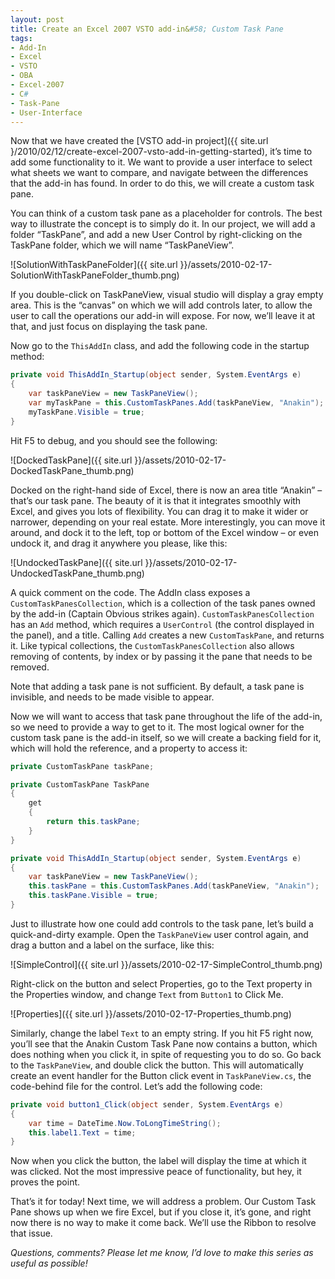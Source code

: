 ```yaml
---
layout: post
title: Create an Excel 2007 VSTO add-in&#58; Custom Task Pane
tags:
- Add-In
- Excel
- VSTO
- OBA
- Excel-2007
- C#
- Task-Pane
- User-Interface
---
```


Now that we have created the [VSTO add-in project]({{ site.url }/2010/02/12/create-excel-2007-vsto-add-in-getting-started), it’s time to add some functionality to it. We want to provide a user interface to select what sheets we want to compare, and navigate between the differences that the add-in has found. In order to do this, we will create a custom task pane.  

You can think of a custom task pane as a placeholder for controls. The best way to illustrate the concept is to simply do it. In our project, we will add a folder “TaskPane”, and add a new User Control by right-clicking on the TaskPane folder, which we will name “TaskPaneView”.  

![SolutionWithTaskPaneFolder]({{ site.url }}/assets/2010-02-17-SolutionWithTaskPaneFolder_thumb.png)

If you double-click on TaskPaneView, visual studio will display a gray empty area. This is the “canvas” on which we will add controls later, to allow the user to call the operations our add-in will expose. For now, we’ll leave it at that, and just focus on displaying the task pane.  

Now go to the `ThisAddIn` class, and add the following code in the startup method:  

``` csharp
private void ThisAddIn_Startup(object sender, System.EventArgs e)
{
    var taskPaneView = new TaskPaneView();
    var myTaskPane = this.CustomTaskPanes.Add(taskPaneView, "Anakin");
    myTaskPane.Visible = true;
}
``` 

Hit F5 to debug, and you should see the following:

![DockedTaskPane]({{ site.url }}/assets/2010-02-17-DockedTaskPane_thumb.png)

<!--more-->

Docked on the right-hand side of Excel, there is now an area title “Anakin” – that’s our task pane. The beauty of it is that it integrates smoothly with Excel, and gives you lots of flexibility. You can drag it to make it wider or narrower, depending on your real estate. More interestingly, you can move it around, and dock it to the left, top or bottom of the Excel window – or even undock it, and drag it anywhere you please, like this:

![UndockedTaskPane]({{ site.url }}/assets/2010-02-17-UndockedTaskPane_thumb.png)

A quick comment on the code. The AddIn class exposes a `CustomTaskPanesCollection`, which is a collection of the task panes owned by the add-in (Captain Obvious strikes again). `CustomTaskPanesCollection` has an `Add` method, which requires a `UserControl` (the control displayed in the panel), and a title. Calling `Add` creates a new `CustomTaskPane`, and returns it. Like typical collections, the `CustomTaskPanesCollection` also allows removing of contents, by index or by passing it the pane that needs to be removed.

Note that adding a task pane is not sufficient. By default, a task pane is invisible, and needs to be made visible to appear.

Now we will want to access that task pane throughout the life of the add-in, so we need to provide a way to get to it. The most logical owner for the custom task pane is the add-in itself, so we will create a backing field for it, which will hold the reference, and a property to access it:

``` csharp
private CustomTaskPane taskPane;

private CustomTaskPane TaskPane
{
    get
    {
        return this.taskPane;
    }
}

private void ThisAddIn_Startup(object sender, System.EventArgs e)
{
    var taskPaneView = new TaskPaneView();
    this.taskPane = this.CustomTaskPanes.Add(taskPaneView, "Anakin");
    this.taskPane.Visible = true;
}
``` 

Just to illustrate how one could add controls to the task pane, let’s build a quick-and-dirty example. Open the `TaskPaneView` user control again, and drag a button and a label on the surface, like this:

![SimpleControl]({{ site.url }}/assets/2010-02-17-SimpleControl_thumb.png)

Right-click on the button and select Properties, go to the Text property in the Properties window, and change `Text` from `Button1` to Click Me.

![Properties]({{ site.url }}/assets/2010-02-17-Properties_thumb.png)

Similarly, change the label `Text` to an empty string. If you hit F5 right now, you’ll see that the Anakin Custom Task Pane now contains a button, which does nothing when you click it, in spite of requesting you to do so. Go back to the `TaskPaneView`, and double click the button. This will automatically create an event handler for the Button click event in `TaskPaneView.cs`, the code-behind file for the control. Let’s add the following code:

``` csharp
private void button1_Click(object sender, System.EventArgs e)
{
    var time = DateTime.Now.ToLongTimeString();
    this.label1.Text = time;
}
``` 

Now when you click the button, the label will display the time at which it was clicked. Not the most impressive peace of functionality, but hey, it proves the point.

That’s it for today! Next time, we will address a problem. Our Custom Task Pane shows up when we fire Excel, but if you close it, it’s gone, and right now there is no way to make it come back. We’ll use the Ribbon to resolve that issue.

*Questions, comments? Please let me know, I’d love to make this series as useful as possible!*

